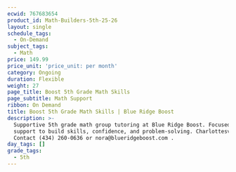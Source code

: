 ```yaml
---
ecwid: 767683654
product_id: Math-Builders-5th-25-26
layout: single
schedule_tags:
  - On-Demand
subject_tags:
  - Math
price: 149.99
price_unit: 'price_unit: per month'
category: Ongoing
duration: Flexible
weight: 27
page_title: Boost 5th Grade Math Skills
page_subtitle: Math Support
ribbon: On Demand
title: Boost 5th Grade Math Skills | Blue Ridge Boost
description: >-
  Supportive 5th grade math group tutoring at Blue Ridge Boost. Focused math
  support to build skills, confidence, and problem-solving. Charlottesville, VA.
  Contact (434) 260-0636 or nora@blueridgeboost.com .
day_tags: []
grade_tags:
  - 5th
---
```


